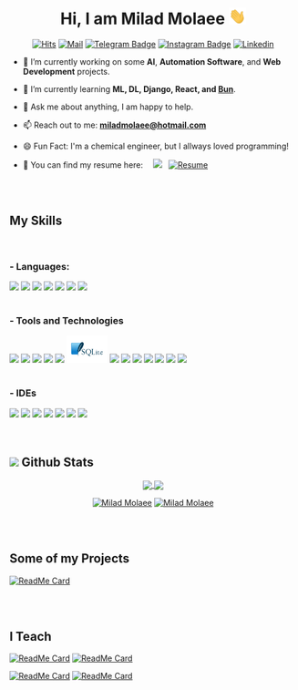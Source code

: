 <h1 align="center">Hi, I am Milad Molaee <img src="https://raw.githubusercontent.com/ABSphreak/ABSphreak/master/gifs/Hi.gif" width="30px">
</h1>

<div align=center>

[![Hits](https://hits.seeyoufarm.com/api/count/incr/badge.svg?url=https%3A%2F%2Fgithub.com%2Fmiladmolaee%2Fmiladmolaee&count_bg=%23A4A&title_bg=%23555555&icon=&icon_color=%23&title=Profile+Views&edge_flat=false)](https://hits.seeyoufarm.com)
[![Mail](https://img.shields.io/badge/-Mail-c14438?style=flat&logo=microsoftoutlook&logoColor=white&color=%23199)](mailto:miladmolaee@hotmail.com)
[![Telegram Badge](https://img.shields.io/badge/-Telegram-1da1f2?labelColor=1da1f2&logo=telegram&logoColor=white&link=https://telegram.me/milad_molaee)](https://telegram.me/milad_molaee)
[![Instagram Badge](https://img.shields.io/badge/-Instagram-purple?logo=instagram&logoColor=white&link=https://instagram.com/milad_molaee/)](https://www.instagram.com/milad_molaee)
[![Linkedin](https://img.shields.io/badge/-LinkedIn-blue?style=flat&logo=Linkedin&logoColor=white)](https://www.linkedin.com/in/milad-molaee/)
<!-- [![Website Badge](https://img.shields.io/badge/-Website-c14438?style=flat&logo=Google-Chrome&logoColor=white&link=https://www.hejazizo.com)](https://www.hejazizo.com) -->
<!-- [![Twitter Badge](https://img.shields.io/badge/-Twitter-1da1f2?labelColor=1da1f2&logo=twitter&logoColor=white&link=https://twitter.com/miillood)](https://twitter.com/miillood) -->
<!-- [![Github](https://img.shields.io/github/followers/miladmolaee?label=Follow&style=social)](https://github.com/miladmolaee) -->
</div>


- 🔭 I’m currently working on some **AI**, **Automation Software**, and **Web Development** projects.

- 🌱 I’m currently learning **ML, DL, Django, React, and <a href="https://bun.sh" target="_blank">Bun</a>**.

<!-- - 👨‍💻 All of my projects are available at [aryasoni98.github.io](aryasoni98.github.io)

- 📝 I regularly write articles on [blog.aryasoni.com](blog.aryasoni.com) -->

- 💬 Ask me about anything, I am happy to help.

- 📫 Reach out to me: **miladmolaee@hotmail.com**

- 😄 Fun Fact: I'm a chemical engineer, but I allways loved programming!

- 📄 You can find my resume here: &ensp;&ensp;<img src="https://img.icons8.com/stickers/20/000000/hand-right.png"/> &ensp;[![Resume](https://img.shields.io/badge/My%20Resume-%100db70ed.svg?style=for-the-badgem&color=red)](https://github.com/miladmolaee/My-Resume/blob/main/resume.pdf)

<br>
<br>

## <b>My Skills</b>
<br>

<div>

### - Languages:

<img src="https://img.icons8.com/color/48/000000/c-programming.png"/>
<img src="https://img.icons8.com/color/48/000000/c-plus-plus-logo.png"/>
<img src="https://img.icons8.com/color/48/000000/python--v1.png"/>
<img src="https://img.icons8.com/color/48/000000/java-coffee-cup-logo--v1.png"/>
<img src="https://img.icons8.com/color/48/000000/html-5--v1.png"/>
<img src="https://img.icons8.com/color/48/000000/css3.png"/>
<img src="https://img.icons8.com/color/48/000000/javascript--v1.png"/>
<br>
<br>

### - Tools and Technologies

<img src="https://img.icons8.com/fluency/48/000000/android-os.png"/>   
<img src="https://img.icons8.com/color/48/000000/react-native.png"/>
<img src="https://img.icons8.com/material-outlined/48/00ff57/django.png"/>
<img src="https://img.icons8.com/fluency/48/000000/node-js.png"/>
<img src="https://img.icons8.com/color/48/000000/mysql-logo.png"/>
<img src="./images/sqlite.png" height=48px/>
<img src="https://img.icons8.com/color/48/000000/numpy.png"/>
<img src="https://img.icons8.com/color/48/000000/tensorflow.png"/>
<img src="https://img.icons8.com/color/48/000000/git.png"/>
<img src="https://img.icons8.com/sf-regular-filled/48/000000/github.png"/>
<img src="https://img.icons8.com/color/48/000000/gitlab.png"/>
<img src="https://img.icons8.com/fluency/48/000000/windows-10.png"/>
<img src="https://img.icons8.com/color/48/000000/ubuntu--v1.png"/>
<br>
<br>

### - IDEs

<img src="https://img.icons8.com/fluency/48/000000/visual-studio-code-2019.png"/>
<img src="https://img.icons8.com/fluency/48/000000/sublime-text.png"/>
<img src="https://img.icons8.com/color/48/000000/atom-editor.png"/>
<img src="https://img.icons8.com/fluency/48/000000/jupyter.png"/>
<img src="https://img.icons8.com/color/48/000000/intellij-idea.png"/>
<img src="https://img.icons8.com/color/48/000000/pycharm.png"/>
<img src="https://img.icons8.com/color/48/000000/webstorm.png"/>

</div>
<br>
<br>


## <img src="https://media.giphy.com/media/iY8CRBdQXODJSCERIr/giphy.gif" width="25"> <b>Github Stats</b>


<p align="center">
<a href="https://github.com/miladmolaee">
  <img align="center" src="https://github-readme-stats.vercel.app/api?username=miladmolaee&include_all_commits=true&count_private=true&show_icons=true&line_height=20&title_color=7A7ADB&icon_color=2234AE&text_color=D3D3D3&bg_color=0,000000,130F40" width="450"/>
</a>
 
<a href="https://github.com/miladmolaee">
  <img align="center" src="https://github-readme-streak-stats.herokuapp.com/?user=miladmolaee&theme=blueberry" width="380"/>
</a>
</p>

<p align="center">
    <a href="https://github.com/miladmolaee"><img src="https://github-profile-summary-cards.vercel.app/api/cards/profile-details?username=miladmolaee&theme=tokyonight&hide_border=true"  width="520" alt="Milad Molaee"/></a>
<a href="https://github.com/miladmolaee"><img src="https://github-readme-stats.vercel.app/api/top-langs?username=miladmolaee&show_icons=true&locale=en&layout=compact&theme=tokyonight" width="320"  alt="Milad Molaee"/></a>
</p>
<br>
<br>

## <b>Some of my Projects</b>

[![ReadMe Card](https://github-readme-stats.vercel.app/api/pin/?username=miladmolaee&repo=nethub)](https://github.com/miladmolaee/nethub)

<br>
<br>


## <b>I Teach</b>

[![ReadMe Card](https://github-readme-stats.vercel.app/api/pin/?username=miladmolaee&repo=Cpp-Tutorial)](https://github.com/miladmolaee/Cpp-Tutorial)    [![ReadMe Card](https://github-readme-stats.vercel.app/api/pin/?username=miladmolaee&repo=Python-Tutorial)](https://github.com/miladmolaee/Python-Tutorial)

[![ReadMe Card](https://github-readme-stats.vercel.app/api/pin/?username=miladmolaee&repo=Web-DEV-Tutorial)](https://github.com/miladmolaee/Web-DEV-Tutorial)    [![ReadMe Card](https://github-readme-stats.vercel.app/api/pin/?username=miladmolaee&repo=Git-Tutorial)](https://github.com/miladmolaee/Git-Tutorial)


